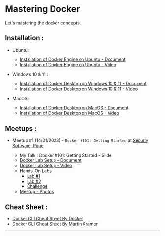 # Mastering Docker
Let's mastering the docker concepts. 

## Installation :

- Ubuntu :
    - [Installation of Docker Engine on Ubuntu - Document](https://gist.github.com/akshayithape-devops/f7ca100ce6edf170a522816f93bac6f8)
    - [Installation of Docker Engine on Ubuntu - Video](https://www.youtube.com/watch?v=lqFvoEBHSIQ&t=5s)

- Windows 10 & 11 :
    - [Installation of Docker Desktop on Windows 10 & 11 - Document](https://docs.docker.com/desktop/install/windows-install/)
    - [Installation of Docker Desktop on Windows 10 & 11 - Video](https://www.youtube.com/watch?v=AneS8ulQeKE)

- MacOS :
    - [Installation of Docker Desktop on MacOS - Document](https://docs.docker.com/desktop/install/mac-install/)
    - [Installation of Docker Desktop on MacOS - Video](https://www.youtube.com/watch?v=SGmFGYCuJK4)

## Meetups :

- Meetup #1 (14/01/2023) - `Docker #101: Getting Started` at [Securly Software, Pune](https://www.securly.com/)

    - [My Talk : Docker #101: Getting Started - Slide](./slides/)
    - [Docker Lab Setup - Document](https://gist.github.com/akshayithape-devops/2d9c73f45a3ee15964efe4411f5fcb30)
    - [Docker Lab Setup - Video](https://www.youtube.com/watch?v=GpcN97zLPpA)
    - Hands-On Labs
        - [Lab #1](./labs/lab-1.md)
        - [Lab #2](./labs/lab-2.md)
        - [Challenge](./labs/challenge-1.md)
    - [Meetup - Photos](./photos/14-01-2022/)

## Cheat Sheet :

- [Docker CLI Cheat Sheet By Docker](./cheatsheets/docker_cheatsheet_1.pdf)
- [Docker CLI Cheat Sheet By Martin Kramer](./cheatsheets/docker_cheatsheet_2.pdf)

---